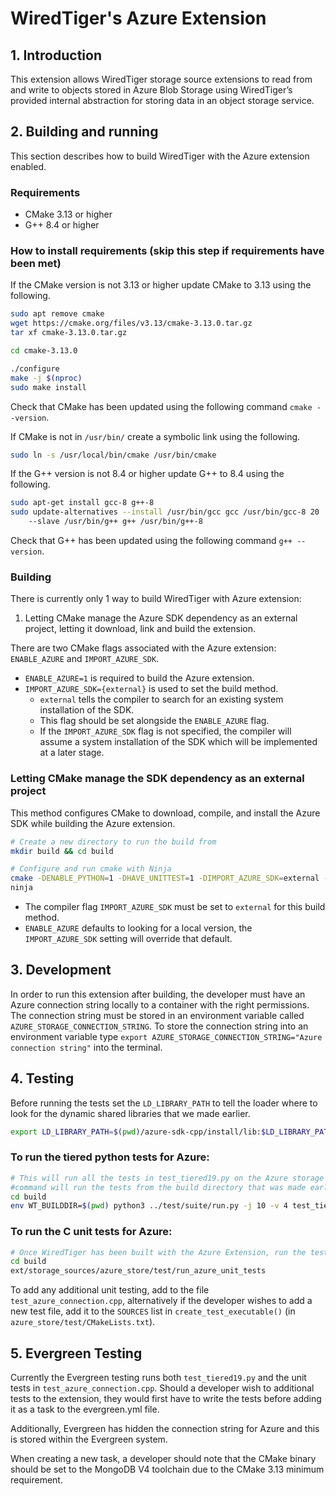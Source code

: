 # WiredTiger's Azure Extension
## 1. Introduction
This extension allows WiredTiger storage source extensions to read from and write to objects stored
in Azure Blob Storage using WiredTiger’s provided internal abstraction for storing data in an object
storage service.

## 2. Building and running
This section describes how to build WiredTiger with the Azure extension enabled.

### Requirements
* CMake 3.13 or higher
* G++ 8.4 or higher
### How to install requirements (skip this step if requirements have been met)

If the CMake version is not 3.13 or higher update CMake to 3.13 using the following.
```bash
sudo apt remove cmake
wget https://cmake.org/files/v3.13/cmake-3.13.0.tar.gz
tar xf cmake-3.13.0.tar.gz

cd cmake-3.13.0

./configure
make -j $(nproc)
sudo make install
```

Check that CMake has been updated using the following command `cmake --version`.

If CMake is not in `/usr/bin/` create a symbolic link using the following.
```bash
sudo ln -s /usr/local/bin/cmake /usr/bin/cmake
```

If the G++ version is not 8.4 or higher update G++ to 8.4 using the following.
```bash
sudo apt-get install gcc-8 g++-8
sudo update-alternatives --install /usr/bin/gcc gcc /usr/bin/gcc-8 20
    --slave /usr/bin/g++ g++ /usr/bin/g++-8
```

Check that G++ has been updated using the following command `g++ --version`.

### Building

There is currently only 1 way to build WiredTiger with Azure extension:
1. Letting CMake manage the Azure SDK dependency as an external project, letting it download, link
    and build the extension.

There are two CMake flags associated with the Azure extension: `ENABLE_AZURE` and `IMPORT_AZURE_SDK`.
* `ENABLE_AZURE=1` is required to build the Azure extension.
* `IMPORT_AZURE_SDK={external}` is used to set the build method.
    *   `external` tells the compiler to search for an existing system installation of the SDK.
    *    This flag should be set alongside the `ENABLE_AZURE` flag.
    *    If the `IMPORT_AZURE_SDK` flag is not specified, the compiler will assume a system
            installation of the SDK which will be implemented at a later stage.

### Letting CMake manage the SDK dependency as an external project

This method configures CMake to download, compile, and install the Azure SDK while building the
Azure extension.

```bash
# Create a new directory to run the build from
mkdir build && cd build

# Configure and run cmake with Ninja
cmake -DENABLE_PYTHON=1 -DHAVE_UNITTEST=1 -DIMPORT_AZURE_SDK=external -DENABLE_AZURE=1 -G Ninja ../.
ninja
```

* The compiler flag `IMPORT_AZURE_SDK` must be set to `external` for this build method.
* `ENABLE_AZURE` defaults to looking for a local version, the `IMPORT_AZURE_SDK` setting will
  override that default.
## 3. Development
In order to run this extension after building, the developer must have an Azure connection string
locally to a container with the right permissions. The connection string must be stored in an
environment variable called `AZURE_STORAGE_CONNECTION_STRING`. To store the connection string
into an environment variable type
`export AZURE_STORAGE_CONNECTION_STRING="Azure connection string"` into the terminal.
## 4. Testing

Before running the tests set the `LD_LIBRARY_PATH` to tell the loader where to look for the dynamic 
shared libraries that we made earlier.
```bash
export LD_LIBRARY_PATH=$(pwd)/azure-sdk-cpp/install/lib:$LD_LIBRARY_PATH
```

### To run the tiered python tests for Azure:

```bash
# This will run all the tests in test_tiered19.py on the Azure storage source. The following
#command will run the tests from the build directory that was made earlier.
cd build
env WT_BUILDDIR=$(pwd) python3 ../test/suite/run.py -j 10 -v 4 test_tiered19
```

### To run the C unit tests for Azure:

```bash
# Once WiredTiger has been built with the Azure Extension, run the tests from the build directory
cd build
ext/storage_sources/azure_store/test/run_azure_unit_tests
```

To add any additional unit testing, add to the file `test_azure_connection.cpp`, alternatively if
the developer wishes to add a new test file, add it to the `SOURCES` list in
`create_test_executable()` (in `azure_store/test/CMakeLists.txt`).

## 5. Evergreen Testing
Currently the Evergreen testing runs both `test_tiered19.py` and the unit tests in
`test_azure_connection.cpp`. Should a developer wish to additional tests to the extension, they
would first have to write the tests before adding it as a task to the evergreen.yml file.

Additionally, Evergreen has hidden the connection string for Azure and this is stored within the
Evergreen system.

When creating a new task, a developer should note that the CMake binary should be set to the MongoDB
V4 toolchain due to the CMake 3.13 minimum requirement.